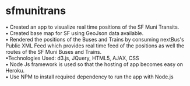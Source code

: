 # sfmunitrans

• Created an app to visualize real time positions of the SF Muni Transits. <br/>
• Created base map for SF using GeoJson data available.<br/>
• Rendered the positions of the Buses and Trains by consuming nextBus's Public XML Feed which provides real time feed of the positions as well the routes of the SF Muni Buses and Trains.<br/>
•Technologies Used: d3.js, JQuery, HTML5, AJAX, CSS<br/>
• Node Js framework is used so that the hosting of app becomes easy on Heroku.<br/>
• Use NPM to install required dependency to run the app with Node.js

